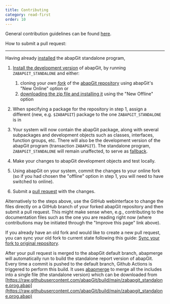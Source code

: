 ```yaml
---
title: Contributing
category: read-first
order: 10
---
```


General contribution guidelines can be found [here](https://github.com/abapGit/abapGit/blob/main/CONTRIBUTING.md).

How to submit a pull request:

*******************************
Having already [installed](https://docs.abapgit.org/guide-install.html#install-standalone-version) the abapGit standalone program,

1. [Install the development version](https://docs.abapgit.org/guide-install.html#install-developer-version) of abapGit, by running `ZABAPGIT_STANDALONE` and either:
   1. cloning your *own [fork](https://docs.github.com/en/free-pro-team@latest/github/collaborating-with-issues-and-pull-requests/about-collaborative-development-models)* of the [abapGit repository](https://github.com/abapGit/abapGit) using abapGit's "New Online" option or
   2. [downloading the zip file and installing it](https://docs.abapgit.org/guide-install.html#install-developer-version) using the "New Offline" option
2. When specifying a package for the repository in step 1, assign a different (new, e.g. `$ZABAPGIT`) package to the one `ZABAPGIT_STANDALONE` is in

3. Your system will now contain the abapGit package, along with several subpackages and development objects such as classes, interfaces, function groups, etc. There will also be the development version of the abapGit program (transaction `ZABAPGIT`). The standalone program, `ZABAPGIT_STANDALONE` will remain unaffected, to serve as [fallback](https://docs.abapgit.org/guide-upgrade.html#troubleshooting).

4. Make your changes to abapGit development objects and test locally.

5. Using abapGit on your system, commit the changes to your online fork (so if you had chosen the "offline" option in step 1, you will need to have switched to online).

6. Submit a [pull request](https://docs.github.com/en/free-pro-team@latest/articles/creating-a-pull-request-from-a-fork) with the changes.

Alternatively to the steps above, use the GitHub webinterface to change the files directly on a GitHub branch of your forked abapGit repository and then submit a pull request. This might make sense when, e.g., contributing to the documentation files such as the one you are reading right now (where contributions may be initiated through the "Improve this page" link above).

If you already have an old fork and would like to create a new pull request, you can sync your old fork to current state following this guide: [Sync your fork to original repository](https://github.com/KirstieJane/STEMMRoleModels/wiki/Syncing-your-fork-to-the-original-repository-via-the-browser).

After your pull request is merged to the abapGit default branch, abapmerge will automatically run to build the standalone report version of abapGit. Every time a commit is pushed to the default branch, Github Actions is triggered to perform this build. It uses [abapmerge](https://github.com/larshp/abapmerge) to merge all the includes into a single file (the standalone version) which can be downloaded from [https://raw.githubusercontent.com/abapGit/build/main/zabapgit_standalone.prog.abap](https://raw.githubusercontent.com/abapGit/build/main/zabapgit_standalone.prog.abap)